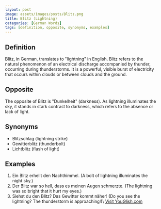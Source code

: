 ```yaml
---
layout: post
image: assets/images/posts/Blitz.png
title: Blitz (Lightning)
categories: [German Words]
tags: [definition, opposite, synonyms, examples]
---
```


## Definition
Blitz, in German, translates to "lightning" in English. Blitz refers to the natural phenomenon of an electrical discharge accompanied by thunder, occurring during thunderstorms. It is a powerful, visible burst of electricity that occurs within clouds or between clouds and the ground.

## Opposite
The opposite of Blitz is "Dunkelheit" (darkness). As lightning illuminates the sky, it stands in stark contrast to darkness, which refers to the absence or lack of light.

## Synonyms
- Blitzschlag (lightning strike)
- Gewitterblitz (thunderbolt)
- Lichtblitz (flash of light)

## Examples
1. Ein Blitz erhellt den Nachthimmel. (A bolt of lightning illuminates the night sky.)
2. Der Blitz war so hell, dass es meinen Augen schmerzte. (The lightning was so bright that it hurt my eyes.)
3. Siehst du den Blitz? Das Gewitter kommt näher! (Do you see the lightning? The thunderstorm is approaching!)\ <a id="yg-widget-0" class="youglish-widget" data-query="Blitz" data-lang="german" data-components="8412" data-auto-start="0" data-bkg-color="theme_light" data-title="How%20to%20pronounce%20Blitz%20in%20German"  rel="nofollow" href="https://youglish.com">Visit YouGlish.com</a><script async src="https://youglish.com/public/emb/widget.js" charset="utf-8"></script>